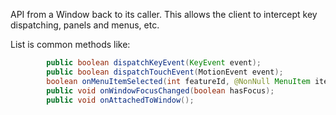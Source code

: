 API from a Window back to its caller.  This allows the client to intercept key dispatching, panels and menus, etc.


List is common methods like:
```java
        public boolean dispatchKeyEvent(KeyEvent event);
        public boolean dispatchTouchEvent(MotionEvent event);
        boolean onMenuItemSelected(int featureId, @NonNull MenuItem item);
        public void onWindowFocusChanged(boolean hasFocus);
        public void onAttachedToWindow();

```